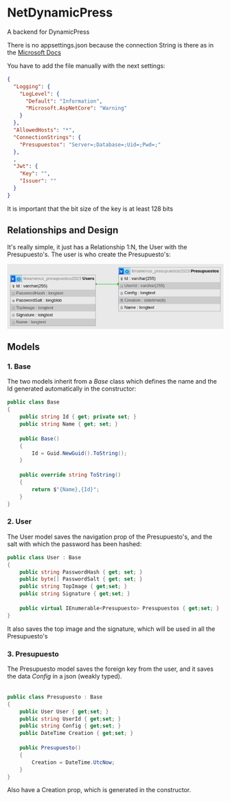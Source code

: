 # NetDynamicPress
A backend for DynamicPress

There is no appsettings.json because the connection String is there as in the [Microsoft Docs](https://learn.microsoft.com/en-us/ef/core/miscellaneous/connection-strings)

You have to add the file manually with the next settings:
```json
{
  "Logging": {
    "LogLevel": {
      "Default": "Information",
      "Microsoft.AspNetCore": "Warning"
    }
  },
  "AllowedHosts": "*",
  "ConnectionStrings": {
    "Presupuestos": "Server=;Database=;Uid=;Pwd=;"
  },
  ,
  "Jwt": {
    "Key": "",
    "Issuer": ""
  }
}
```
It is important that the bit size of the key is at least 128 bits


## Relationships and Design

It's really simple, it just has a Relationship 1:N, the User with the Presupuesto's. The user is who create the Presupuesto's:

<div style="width: 100%; display: grid; place-items: center;">
  <img src="design.png">
</div>

## Models

### 1. Base
The two models inherit from a *Base* class which defines the name and the Id generated automatically in the constructor:

```C#
public class Base
{
    public string Id { get; private set; }
    public string Name { get; set; }

    public Base()
    {
        Id = Guid.NewGuid().ToString();
    }

    public override string ToString()
    {
        return $"{Name},{Id}";
    }
}

```
### 2. User
The User model saves the navigation prop of the Presupuesto's, and the  salt with which the password has been hashed:

```C#
public class User : Base
{
    public string PasswordHash { get; set; }
    public byte[] PasswordSalt { get; set; }
    public string TopImage { get;set; }
    public string Signature { get;set; }

    public virtual IEnumerable<Presupuesto> Presupuestos { get;set; }
}
```

It also saves the top image and the signature, which will be used in all the Presupuesto's

### 3. Presupuesto
The Presupuesto model saves the foreign key from the user, and it saves the data *Config* in a json (weakly typed).

```C#

public class Presupuesto : Base
{
    public User User { get;set; }
    public string UserId { get;set; }
    public string Config { get;set; }
    public DateTime Creation { get;set; }

    public Presupuesto()
    {
        Creation = DateTime.UtcNow;
    }
}
```

Also have a Creation prop, which is generated in the constructor.